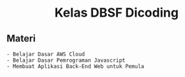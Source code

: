 <h1 align="center">Kelas DBSF Dicoding</h1>

## Materi
    - Belajar Dasar AWS Cloud
    - Belajar Dasar Pemrograman Javascript
    - Membuat Aplikasi Back-End Web untuk Pemula